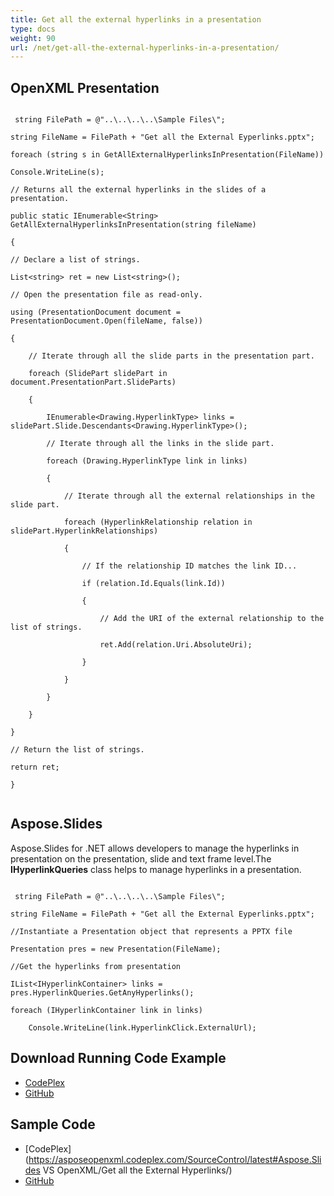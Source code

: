 ```yaml
---
title: Get all the external hyperlinks in a presentation
type: docs
weight: 90
url: /net/get-all-the-external-hyperlinks-in-a-presentation/
---
```


## **OpenXML Presentation**
```

 string FilePath = @"..\..\..\..\Sample Files\";

string FileName = FilePath + "Get all the External Eyperlinks.pptx";

foreach (string s in GetAllExternalHyperlinksInPresentation(FileName))

Console.WriteLine(s);

// Returns all the external hyperlinks in the slides of a presentation.

public static IEnumerable<String> GetAllExternalHyperlinksInPresentation(string fileName)

{

// Declare a list of strings.

List<string> ret = new List<string>();

// Open the presentation file as read-only.

using (PresentationDocument document = PresentationDocument.Open(fileName, false))

{

    // Iterate through all the slide parts in the presentation part.

    foreach (SlidePart slidePart in document.PresentationPart.SlideParts)

    {

        IEnumerable<Drawing.HyperlinkType> links = slidePart.Slide.Descendants<Drawing.HyperlinkType>();

        // Iterate through all the links in the slide part.

        foreach (Drawing.HyperlinkType link in links)

        {

            // Iterate through all the external relationships in the slide part. 

            foreach (HyperlinkRelationship relation in slidePart.HyperlinkRelationships)

            {

                // If the relationship ID matches the link ID...

                if (relation.Id.Equals(link.Id))

                {

                    // Add the URI of the external relationship to the list of strings.

                    ret.Add(relation.Uri.AbsoluteUri);

                }

            }

        }

    }

}

// Return the list of strings.

return ret;

}


```
## **Aspose.Slides**
Aspose.Slides for .NET allows developers to manage the hyperlinks in presentation on the presentation, slide and text frame level.The **IHyperlinkQueries** class helps to manage hyperlinks in a presentation.

```

 string FilePath = @"..\..\..\..\Sample Files\";

string FileName = FilePath + "Get all the External Eyperlinks.pptx";

//Instantiate a Presentation object that represents a PPTX file

Presentation pres = new Presentation(FileName);

//Get the hyperlinks from presentation

IList<IHyperlinkContainer> links = pres.HyperlinkQueries.GetAnyHyperlinks();

foreach (IHyperlinkContainer link in links)

    Console.WriteLine(link.HyperlinkClick.ExternalUrl);

```
## **Download Running Code Example**
- [CodePlex](https://asposeopenxml.codeplex.com/releases/view/615920)
- [GitHub](https://github.com/aspose-slides/Aspose.Slides-for-.NET/releases/tag/AsposeSlidesVsOpenXML1.1)
## **Sample Code**
- [CodePlex](https://asposeopenxml.codeplex.com/SourceControl/latest#Aspose.Slides VS OpenXML/Get all the External Hyperlinks/)
- [GitHub](https://github.com/aspose-slides/Aspose.Slides-for-.NET/tree/master/Plugins/OpenXML/Common%20Features/Get%20all%20the%20External%20Hyperlinks)
